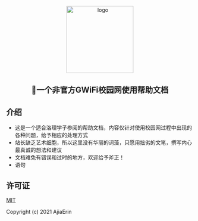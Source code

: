 <p align="center"><a href="https://giwifi.iluoli.ren/" target="_blank" rel="noopener noreferrer"><img width="180" src="https://image.gaoajia.com/2021/10/04/4dff1f5801bba.png" alt="logo"></a></p>


<h2 align="center">🚀一个非官方GWiFi校园网使用帮助文档</h2>

## 介绍

- 这是一个适合洛理学子参阅的帮助文档，内容仅针对使用校园网过程中出现的各种问题，给予相应的处理方式
- 站长缺乏艺术细胞，所以这里没有华丽的词藻，只愿用拙劣的文笔，撰写内心最真诚的想法和建议
- 文档难免有错误和过时的地方，欢迎给予斧正！
- 语句

## 许可证
[MIT](https://github.com/gaoajia/GiWiFi-Wiki/blob/master/LICENSE)

Copyright (c) 2021 AjiaErin
